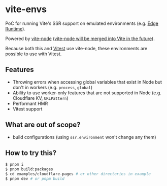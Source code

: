 # vite-envs

PoC for running Vite's SSR support on emulated environments (e.g. [Edge Runtime](https://edge-runtime.vercel.app/)).

Powered by [vite-node](https://github.com/vitest-dev/vitest/tree/main/packages/vite-node) ([vite-node will be merged into Vite in the future](https://github.com/vitejs/vite/pull/12165)).

Because both this and [Vitest](https://vitest.dev/) use vite-node, these environments are possible to use with Vitest.

## Features

- Throwing errors when accessing global variables that exist in Node but don't in workers (e.g. `process`, `global`)
- Ability to use worker-only features that are not supported in Node (e.g. Cloudflare KV, `URLPattern`)
- Performant HMR
- Vitest support

## What are out of scope?

- build configurations (using `ssr.environment` won't change any them)

## How to try this?

```sh
$ pnpm i
$ pnpm build:packages
$ cd examples/cloudflare-pages # or other directories in example
$ pnpm dev # or pnpm build
```
